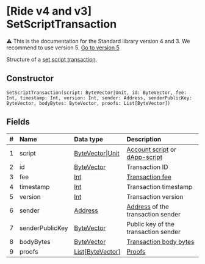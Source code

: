 # [Ride v4 and v3] SetScriptTransaction

:warning: This is the documentation for the Standard library version 4 and 3. We recommend to use version 5. [Go to version 5](/en/ride/structures/transaction-structures/set-script-transaction)

Structure of a [set script transaction](/en/blockchain/transaction-type/set-script-transaction).

## Constructor

``` ride
SetScriptTransaction(script: ByteVector|Unit, id: ByteVector, fee: Int, timestamp: Int, version: Int, sender: Address, senderPublicKey: ByteVector, bodyBytes: ByteVector, proofs: List[ByteVector])
```

## Fields

| # | Name | Data type | Description |
| :--- | :--- | :--- | :--- |
| 1 | script | [ByteVector](/en/ride/v4/data-types/byte-vector)&#124;[Unit](/en/ride/v4/data-types/unit) | [Account script](/en/ride/script/script-types/account-script) or [dApp-script](/en/ride/script/script-types/dapp-script) |
| 2 | id | [ByteVector](/en/ride/v4/data-types/byte-vector) | Transaction ID |
| 3 | fee | [Int](/en/ride/v4/data-types/int) | [Transaction fee](/en/blockchain/transaction/transaction-fee) |
| 4 | timestamp | [Int](/en/ride/v4/data-types/int) | Transaction timestamp |
| 5 | version | [Int](/en/ride/v4/data-types/int) | Transaction version |
| 6 | sender | [Address](/en/ride/v4/structures/common-structures/address) | [Address](/en/blockchain/account/address) of the transaction sender |
| 7 | senderPublicKey | [ByteVector](/en/ride/v4/data-types/byte-vector) | Public key of the transaction sender |
| 8 | bodyBytes | [ByteVector](/en/ride/v4/data-types/byte-vector) | [Transaction body bytes](/en/blockchain/glossary#t) |
| 9 | proofs | [List](/en/ride/v4/data-types/list)[[ByteVector](/en/ride/v4/data-types/byte-vector)] | [Proofs](/en/blockchain/transaction/transaction-proof) |
